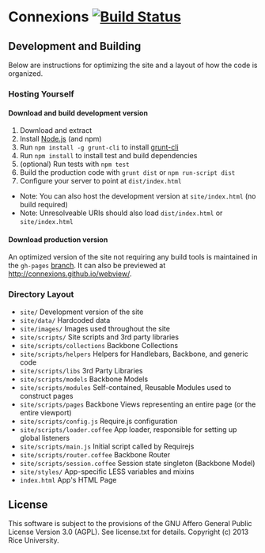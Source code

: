 # Connexions [![Build Status](https://travis-ci.org/Connexions/webview.png)](https://travis-ci.org/Connexions/webview)

## Development and Building

Below are instructions for optimizing the site and a layout of how the code is organized.

### Hosting Yourself

#### Download and build development version

1. Download and extract
2. Install [Node.js](http://nodejs.org) (and npm)
3. Run `npm install -g grunt-cli` to install [grunt-cli](https://github.com/gruntjs/grunt-cli)
4. Run `npm install` to install test and build dependencies
5. (optional) Run tests with `npm test`
6. Build the production code with `grunt dist` or `npm run-script dist`
7. Configure your server to point at `dist/index.html`
  * Note: You can also host the development version at `site/index.html` (no build required)
  * Note: Unresolveable URIs should also load `dist/index.html` or `site/index.html`

#### Download production version

An optimized version of the site not requiring any build tools is
maintained in the `gh-pages` [branch](https://github.com/Connexions/webview/tree/gh-pages).
It can also be previewed at http://connexions.github.io/webview/.

### Directory Layout

* `site/`                       Development version of the site
* `site/data/`                  Hardcoded data
* `site/images/`                Images used throughout the site
* `site/scripts/`               Site scripts and 3rd party libraries
* `site/scripts/collections`    Backbone Collections
* `site/scripts/helpers`        Helpers for Handlebars, Backbone, and generic code
* `site/scripts/libs`           3rd Party Libraries
* `site/scripts/models`         Backbone Models
* `site/scripts/modules`        Self-contained, Reusable Modules used to construct pages
* `site/scripts/pages`          Backbone Views representing an entire page (or the entire viewport)
* `site/scripts/config.js`      Require.js configuration
* `site/scripts/loader.coffee`  App loader, responsible for setting up global listeners
* `site/scripts/main.js`        Initial script called by Requirejs
* `site/scripts/router.coffee`  Backbone Router
* `site/scripts/session.coffee` Session state singleton (Backbone Model)
* `site/styles/`                App-specific LESS variables and mixins
* `index.html`                  App's HTML Page

License
-------

This software is subject to the provisions of the GNU Affero General Public License Version 3.0 (AGPL). See license.txt for details. Copyright (c) 2013 Rice University.